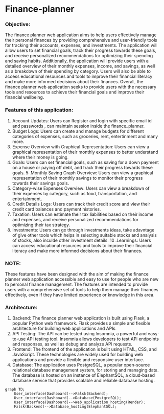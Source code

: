 # Finance-planner

### Objective: 
The finance planner web application aims to help users effectively manage their personal finances by providing comprehensive and user-friendly tools for tracking their accounts, expenses, and investments. The application will allow users to set financial goals, track their progress towards these goals, and receive personalized recommendations for optimizing their spending and saving habits. Additionally, the application will provide users with a detailed overview of their monthly expenses, income, and savings, as well as a breakdown of their spending by category. Users will also be able to access educational resources and tools to improve their financial literacy and make more informed decisions about their finances. Overall, the finance planner web application seeks to provide users with the necessary tools and resources to achieve their financial goals and improve their financial wellbeing.

### Features of this application:
1. Account Updates: Users can Register and login with specific email id and passwords , can maintain session inside the finance_planner.
2. Budget Logs: Users can create and manage budgets for different categories of expenses, such as groceries, rent, entertinment and many more.
3. Expense Overview with Graphical Representation: Users can view a graphical representation of their monthly expenses to better understand where their money is going.
4. Goals: Users can set financial goals, such as saving for a down payment on a house or paying off debt, and track their progress towards these goals.
5 .Monthly Saving Graph Overview: Users can view a graphical representation of their monthly savings to monitor their progress towards their savings goals.
6. Category-wise Expenses Overview: Users can view a breakdown of their expenses by category, such as food, transportation, and entertainment.
7. Credit Details Logs: Users can track their credit score and view their credit card balances and payment histories.
8. Taxation: Users can estimate their tax liabilities based on their income and expenses, and receive personalized recommendations for optimizing their tax strategy.
9. Investments: Users can go through investments ideas, take adavntage of give other tools which helps in selecting suitable stocks and analysis of stocks, also inculde other investment details.
10 .Learnings: Users can access educational resources and tools to improve their financial literacy and make more informed decisions about their finances.

### NOTE:
These features have been designed with the aim of making the finance planner web application accessible and easy to use for people who are new to personal finance management. The features are intended to provide users with a comprehensive set of tools to help them manage their finances effectively, even if they have limited experience or knowledge in this area.

### Architecture:
1. Backend: The finance planner web application is built using Flask, a popular Python web framework. Flask provides a simple and flexible architecture for building web applications and APIs.
2. API Testing: The API can be tested using Insomnia, a powerful and easy-to-use API testing tool. Insomnia allows developers to test API endpoints and responses, as well as debug and analyze API requests.
3. Frontend: The frontend of the application is built using HTML, CSS, and JavaScript. These technologies are widely used for building web applications and provide a flexible and responsive user interface.
4. Database: The application uses PostgreSQL, a popular open-source relational database management system, for storing and managing data. The database is hosted on an instance of ElephantSQL, a cloud-based database service that provides scalable and reliable database hosting.

        
```mermaid
graph TD;
    User_interface(Dashboard)-->Falsk(Backend);
    User_interface(Dashboard)-->Database(PostgreSQL);
    User_interface(Dashboard)-->Web_application_hosting(Render);
    Falsk(Backend)-->Database_hosting(ElephantSQL);

```
